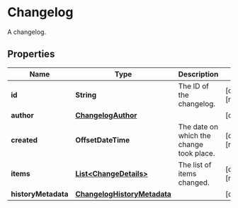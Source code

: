 

# Changelog

A changelog.

## Properties

| Name | Type | Description | Notes |
|------------ | ------------- | ------------- | -------------|
|**id** | **String** | The ID of the changelog. |  [optional] [readonly] |
|**author** | [**ChangelogAuthor**](ChangelogAuthor.md) |  |  [optional] |
|**created** | **OffsetDateTime** | The date on which the change took place. |  [optional] [readonly] |
|**items** | [**List&lt;ChangeDetails&gt;**](ChangeDetails.md) | The list of items changed. |  [optional] [readonly] |
|**historyMetadata** | [**ChangelogHistoryMetadata**](ChangelogHistoryMetadata.md) |  |  [optional] |



